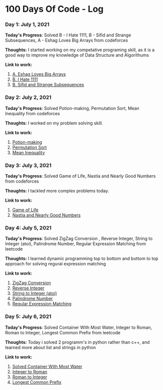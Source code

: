 # 100 Days Of Code - Log

### Day 1: July 1, 2021

**Today's Progress**: Solved B - I Hate 1111, B - Sifid and Strange Subsequences, A - Eshag Loves Big Arrays from codeforces 

**Thoughts:** I started working on my competative programing skill, as it  is a good way to improve my knowledge of Data Structure and Algorithums

**Link to work:** 
1. [A. Eshag Loves Big Arrays](https://codeforces.com/contest/1529/submission/118085059)
2. [B. I Hate 1111](https://codeforces.com/contest/1526/submission/118086500)
3. [B. Sifid and Strange Subsequences](https://codeforces.com/contest/1529/submission/118083980)

### Day 2: July 2, 2021

**Today's Progress**: Solved  Potion-making, Permutation Sort, Mean Inequality from codeforces 

**Thoughts:** I worked on my problem solving skill.

**Link to work:** 
1. [Potion-making](https://codeforces.com/contest/1525/submission/118178406)
2. [Permutation Sort](https://codeforces.com/contest/1525/submission/118177481)
3. [Mean Inequality](https://codeforces.com/contest/1526/submission/118176884)

### Day 3: July 3, 2021

**Today's Progress**: Solved  Game of Life, Nastia and Nearly Good Numbers from codeforces 

**Thoughts:** I tackled more complex problems today.

**Link to work:** 
1. [Game of Life](https://codeforces.com/problemset/submission/1523/118251253)
2. [Nastia and Nearly Good Numbers](https://codeforces.com/problemset/submission/1521/118257086)

### Day 4: July 5, 2021

**Today's Progress**: Solved ZigZag Conversion , Reverse Integer, String to Integer (atoi), Palindrome Number, Regular Expression Matching from leetcode 

**Thoughts:** I learned dynamic programming top to bottom and bottom to top  approach for solving regural expression matching

**Link to work:** 
1. [ZigZag Conversion](https://leetcode.com/submissions/detail/503297249/) 
2. [Reverse Integer](https://leetcode.com/submissions/detail/503301540/) 
3. [String to Integer (atoi)](https://leetcode.com/submissions/detail/503332465/) 
4. [Palindrome Number](https://leetcode.com/submissions/detail/503333590/) 
5. [Regular Expression Matching](https://leetcode.com/submissions/detail/503345808/)

### Day 5: July 6, 2021

**Today's Progress**: Solved Container With Most Water, Integer to Roman, Roman to Integer, Longest Common Prefix from leetcode 

**Thoughts:** Today i solved 2 programm's in python rather than c++, and learned more about list and strings in python 

**Link to work:** 
1. [Solved Container With Most Water](https://leetcode.com/submissions/detail/503863318/) 
2. [Integer to Roman](https://leetcode.com/submissions/detail/503866113/) 
3. [Roman to Integer](https://leetcode.com/submissions/detail/503869664/) 
4. [Longest Common Prefix](https://leetcode.com/submissions/detail/503875658/)